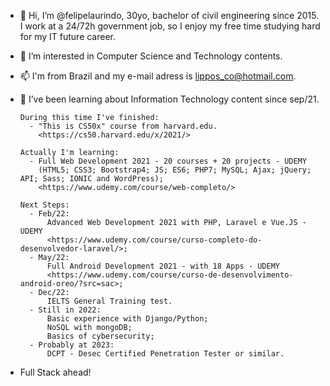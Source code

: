 - 👋 Hi, I’m @felipelaurindo, 30yo, bachelor of civil engineering since 2015.
      I work at a 24/72h government job, so I enjoy my free time studying hard for my IT future career.

- 👀 I’m interested in Computer Science and Technology contents.

- 📫 I'm from Brazil and my e-mail adress is lippos_co@hotmail.com.

- 🌱 I’ve been learning about Information Technology content since sep/21.

      During this time I've finished:
        - "This is CS50x" course from harvard.edu.
          <https://cs50.harvard.edu/x/2021/>
          
      Actually I'm learning:
        - Full Web Development 2021 - 20 courses + 20 projects - UDEMY 
          (HTML5; CSS3; Bootstrap4; JS; ES6; PHP7; MySQL; Ajax; jQuery; API; Sass; IONIC and WordPress);
          <https://www.udemy.com/course/web-completo/>
          
      Next Steps:
        - Feb/22: 
            Advanced Web Development 2021 with PHP, Laravel e Vue.JS - UDEMY
            <https://www.udemy.com/course/curso-completo-do-desenvolvedor-laravel/>;
        - May/22: 
            Full Android Development 2021 - with 18 Apps - UDEMY
            <https://www.udemy.com/course/curso-de-desenvolvimento-android-oreo/?src=sac>;
        - Dec/22: 
            IELTS General Training test.
        - Still in 2022:
            Basic experience with Django/Python;
            NoSQL with mongoDB;
            Basics of cybersecurity;
        - Probably at 2023:
            DCPT - Desec Certified Penetration Tester or similar.

- Full Stack ahead!

      

<!---
felipelaurindo/felipelaurindo is a ✨ special ✨ repository because its `README.md` (this file) appears on your GitHub profile.
You can click the Preview link to take a look at your changes.
--->
